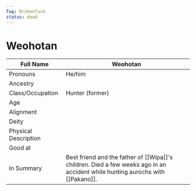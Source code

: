 ```yaml
---
Tag: BrokenTusk
status: dead
---
```

# Weohotan

| Full Name            | Weohotan        |
| -------------------- | --------------- |
| Pronouns             | He/him          |
| Ancestry             |                 |
| Class/Occupation     | Hunter (former) |
| Age                  |                 |
| Alignment            |                 |
| Deity                |                 |
| Physical Description |                 |
| Good at              |                 |
| In Summary           |Best friend and the father of [[Wipa]]'s children. Died a few weeks ago in an accident while hunting aurochs with [[Pakano]]. |
